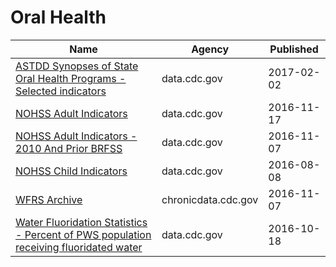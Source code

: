 # Oral Health

Name | Agency | Published
---- | ---- | ---------
[ASTDD Synopses of State Oral Health Programs - Selected indicators](../socrata/vwmz-4ja3.md) | data.cdc.gov | 2017-02-02
[NOHSS Adult Indicators](../socrata/jz6n-v26y.md) | data.cdc.gov | 2016-11-17
[NOHSS Adult Indicators - 2010 And Prior BRFSS](../socrata/aemk-wcbf.md) | data.cdc.gov | 2016-11-07
[NOHSS Child Indicators](../socrata/qcai-zfj9.md) | data.cdc.gov | 2016-08-08
[WFRS Archive](../socrata/4xkm-svza.md) | chronicdata.cdc.gov | 2016-11-07
[Water Fluoridation Statistics - Percent of PWS population receiving fluoridated water](../socrata/8235-5d73.md) | data.cdc.gov | 2016-10-18

